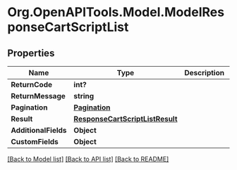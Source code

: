 # Org.OpenAPITools.Model.ModelResponseCartScriptList

## Properties

Name | Type | Description | Notes
------------ | ------------- | ------------- | -------------
**ReturnCode** | **int?** |  | [optional] 
**ReturnMessage** | **string** |  | [optional] 
**Pagination** | [**Pagination**](Pagination.md) |  | [optional] 
**Result** | [**ResponseCartScriptListResult**](ResponseCartScriptListResult.md) |  | [optional] 
**AdditionalFields** | **Object** |  | [optional] 
**CustomFields** | **Object** |  | [optional] 

[[Back to Model list]](../README.md#documentation-for-models) [[Back to API list]](../README.md#documentation-for-api-endpoints) [[Back to README]](../README.md)

